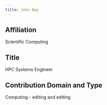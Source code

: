 ```yaml
---
title: John Dey
---
```

## Affiliation
Scientific Computing


## Title
HPC Systems Engineer


## Contribution Domain and Type
Computing - editing and editing
